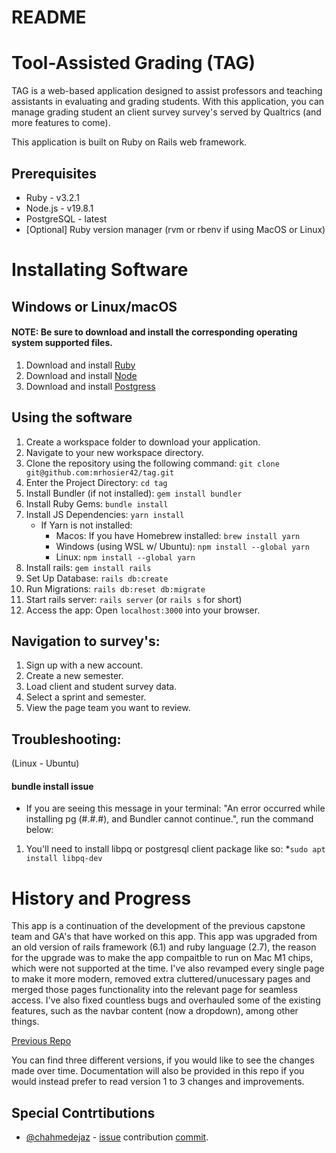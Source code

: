 # README

# Tool-Assisted Grading (TAG)
TAG is a web-based application designed to assist professors and teaching assistants in evaluating and grading students. With this application, you can manage grading student an client survey survey's served by Qualtrics (and more features to come).

This application is built on Ruby on Rails web framework.

## Prerequisites
* Ruby - v3.2.1
* Node.js - v19.8.1
* PostgreSQL - latest
* [Optional] Ruby version manager (rvm or rbenv if using MacOS or Linux)

# Installating Software
## Windows or Linux/macOS
#### NOTE: Be sure to download and install the corresponding operating system supported files.
1. Download and install [Ruby](https://www.ruby-lang.org/en/downloads/releases/)
2. Download and install [Node](https://nodejs.org/en/download/)
3. Download and install [Postgress](https://www.postgresql.org/download/)

## Using the software
1. Create a workspace folder to download your application.
2. Navigate to your new workspace directory.
3. Clone the repository using the following command: ```git clone git@github.com:mrhosier42/tag.git```
4. Enter the Project Directory: ```cd tag```
5. Install Bundler (if not installed): ```gem install bundler```
6. Install Ruby Gems: ```bundle install```
7. Install JS Dependencies: ```yarn install```
   - If Yarn is not installed:
     - Macos: If you have Homebrew installed: ```brew install yarn```
     - Windows (using WSL w/ Ubuntu): ```npm install --global yarn```
     - Linux: ```npm install --global yarn```
8. Install rails: ```gem install rails```
9. Set Up Database: ```rails db:create```
10. Run Migrations: ```rails db:reset db:migrate```
11. Start rails server: ```rails server``` (or ```rails s``` for short)
12. Access the app: Open ```localhost:3000``` into your browser.


## Navigation to survey's:
1. Sign up with a new account.
2. Create a new semester.
3. Load client and student survey data.
4. Select a sprint and semester.
5. View the page team you want to review.

## Troubleshooting:
(Linux - Ubuntu)
#### bundle install issue
* If you are seeing this message in your terminal: "An error occurred while installing pg (#.#.#), and Bundler cannot continue.", run the command below:
1. You'll need to install libpq or postgresql client package like so:
   *```sudo apt install libpq-dev```


# History and Progress
This app is a continuation of the development of the previous capstone team and GA's that have worked on this app.
This app was upgraded from an old version of rails framework (6.1) and ruby language (2.7), the reason for the upgrade was to make the app compaitble to run on Mac M1 chips, which were not supported at the time. I've also revamped every single page to make it more modern, removed extra cluttered/unucessary pages and merged those pages functionality into the relevant page for seamless access. I've also fixed countless bugs and overhauled some of the existing features, such as the navbar content (now a dropdown), among other things.

[Previous Repo](https://github.com/amyshannon/capstoneApp)


You can find three different versions, if you would like to see the changes made over time. Documentation will also be provided in this repo if you would instead prefer to read version 1 to 3 changes and improvements.


## Special Contrtibutions
* [@chahmedejaz](https://github.com/chahmedejaz) - [issue](https://github.com/mrhosier42/tag/issues/16) contribution [commit](https://github.com/chahmedejaz/tag/commit/5619ba4004cf028a9e4e237f72ffafac22462caa).

